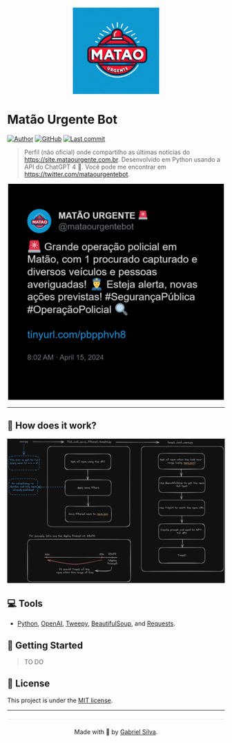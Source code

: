 <p align="center">
   <img src=".github/logo.webp" width="200"/>
</p>

# Matão Urgente Bot

[![Author](https://img.shields.io/badge/author-Gabriel%20Silva-1099d0?style=flat-square)](https://github.com/gabrielhs1357)
[![GitHub](https://img.shields.io/github/license/gabrielhs1357/matao-urgente-bot?style=flat-square&color=1099d0&)](./LICENSE)
[![Last commit](https://img.shields.io/github/last-commit/gabrielhs1357/matao-urgente-bot?color=1099d0&style=flat-square)](https://github.com/gabrielhs1357/matao-urgente-bot/commits/main)

> Perfil (não oficial) onde compartilho as últimas notícias do https://site.mataourgente.com.br. Desenvolvido em Python usando a API do ChatGPT 4 🤖. Você pode me encontrar em https://twitter.com/mataourgentebot.

<p align="center"><img src=".github/tweet-screenshot.png?raw=true" width="500"/></p>

---

## 🤔 How does it work?

<p align="center"><img src=".github/excalidraw.png?raw=true" width="1000"/></p>

## :computer: Tools

- [Python](https://www.python.org), [OpenAI](https://pypi.org/project/openai/), [Tweepy](https://pypi.org/project/tweepy/), [BeautifulSoup](https://pypi.org/project/beautifulsoup4/), and [Requests](https://pypi.org/project/requests/).

## :construction_worker: Getting Started

> TO DO
    
## :closed_book: License

This project is under the [MIT license](https://github.com/gabrielhs1357/matao-urgente-bot/blob/main/LICENSE).

---

<p align="center" style="margin-top: 20px; border-top: 1px solid #eee; padding-top: 20px;">Made with 💜 by <a href='https://github.com/gabrielhs1357'>Gabriel Silva</a>.</p>
